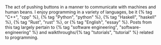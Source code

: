---
---

The act of pushing buttons in a manner to communicate with machines and human beans. I enjoy programming in a variety of languages, be it {% tag "C++", "cpp" %}, {% tag "Python", "python" %}, {% tag "Haskell", "haskell" %}, {% tag "Rust", "rust" %}, or {% tag "English", "essay" %}. Posts from this tag largely pertain to {% tag "software engineering", "software-engineering" %} and walkthroughs/{% tag "tutorials", "tutorial" %} related to programming.
